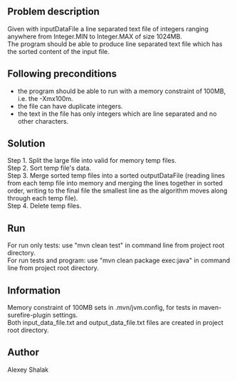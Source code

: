 ## Problem description

Given with inputDataFile a line separated text file of integers ranging anywhere from Integer.MIN to Integer.MAX of size 1024MB.  
The program should be able to produce line separated text file which has the sorted content of the input file.

## Following preconditions
 * the program should be able to run with a memory constraint of 100MB, i.e. the -Xmx100m.
 * the file can have duplicate integers.
 * the text in the file has only integers which are line separated and no other characters.

## Solution
Step 1. Split the large file into valid for memory temp files.  
Step 2. Sort temp file's data.  
Step 3. Merge sorted temp files into a sorted outputDataFile (reading lines from each temp file into memory and merging the lines together in sorted order, writing to the final file the smallest line as the algorithm moves along through each temp file).  
Step 4. Delete temp files.

## Run

For run only tests: use "mvn clean test" in command line from project root directory.  
For run tests and program: use "mvn clean package exec:java" in command line from project root directory.

## Information

Memory constraint of 100MB sets in .mvn/jvm.config, for tests in maven-surefire-plugin settings.  
Both input_data_file.txt and output_data_file.txt files are created in project root directory.

## Author
Alexey Shalak 